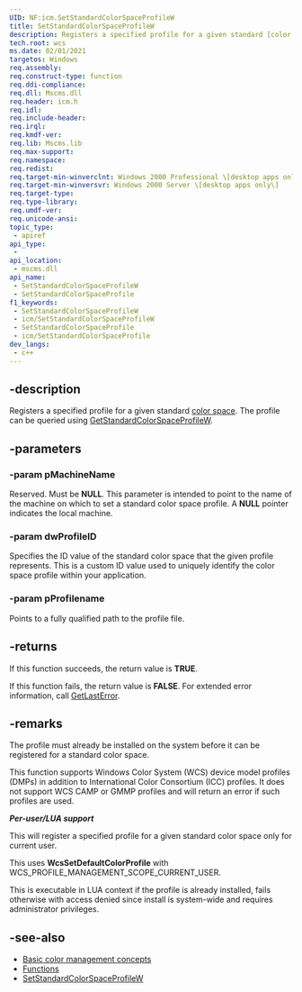 ```yaml
---
UID: NF:icm.SetStandardColorSpaceProfileW
title: SetStandardColorSpaceProfileW
description: Registers a specified profile for a given standard [color space](c.md). The profile can be queried using [GetStandardColorSpaceProfileW](/windows/win32/api/icm/nf-icm-getstandardcolorspaceprofilew).
tech.root: wcs
ms.date: 02/01/2021
targetos: Windows
req.assembly: 
req.construct-type: function
req.ddi-compliance: 
req.dll: Mscms.dll
req.header: icm.h
req.idl: 
req.include-header: 
req.irql: 
req.kmdf-ver: 
req.lib: Mscms.lib
req.max-support: 
req.namespace: 
req.redist: 
req.target-min-winverclnt: Windows 2000 Professional \[desktop apps only\]
req.target-min-winversvr: Windows 2000 Server \[desktop apps only\]
req.target-type: 
req.type-library: 
req.umdf-ver: 
req.unicode-ansi: 
topic_type:
 - apiref
api_type:
 - 
api_location:
 - mscms.dll
api_name:
 - SetStandardColorSpaceProfileW
 - SetStandardColorSpaceProfile
f1_keywords:
 - SetStandardColorSpaceProfileW
 - icm/SetStandardColorSpaceProfileW
 - SetStandardColorSpaceProfile
 - icm/SetStandardColorSpaceProfile
dev_langs:
 - c++
---
```


## -description

Registers a specified profile for a given standard [color space](c.md). The profile can be queried using [GetStandardColorSpaceProfileW](/windows/win32/api/icm/nf-icm-getstandardcolorspaceprofilew).

## -parameters

### -param pMachineName

Reserved. Must be **NULL**. This parameter is intended to point to the name of the machine on which to set a standard color space profile. A **NULL** pointer indicates the local machine.

### -param dwProfileID

Specifies the ID value of the standard color space that the given profile represents. This is a custom ID value used to uniquely identify the color space profile within your application.

### -param pProfilename

Points to a fully qualified path to the profile file.

## -returns

If this function succeeds, the return value is **TRUE**.

If this function fails, the return value is **FALSE**. For extended error information, call [GetLastError](/windows/win32/api/errhandlingapi/nf-errhandlingapi-getlasterror).

## -remarks

The profile must already be installed on the system before it can be registered for a standard color space.

This function supports Windows Color System (WCS) device model profiles (DMPs) in addition to International Color Consortium (ICC) profiles. It does not support WCS CAMP or GMMP profiles and will return an error if such profiles are used.

***Per-user/LUA support***

This will register a specified profile for a given standard color space only for current user.

This uses **WcsSetDefaultColorProfile** with WCS\_PROFILE\_MANAGEMENT\_SCOPE\_CURRENT\_USER.

This is executable in LUA context if the profile is already installed, fails otherwise with access denied since install is system-wide and requires administrator privileges.

## -see-also

* [Basic color management concepts](ms536813\(v=vs.85\).md)
* [Functions](/windows/win32/wcs/functions)
* [SetStandardColorSpaceProfileW](/windows/win32/api/icm/nf-icm-setstandardcolorspaceprofilew)
